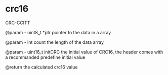 # crc16
CRC-CCITT

@param - uint8_t *ptr
pointer to the data in a array

@param - int count
the length of the data array

@param - uint16_t initCRC
the initial value of CRC16, the header comes with a recommanded predefine initial value

@return
the calculated crc16 value

